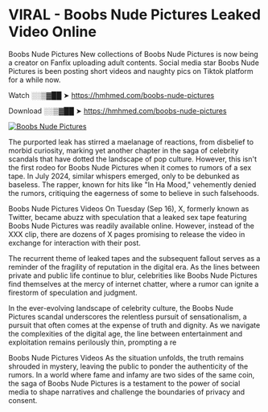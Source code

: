 # VIRAL - Boobs Nude Pictures Leaked Video Online

Boobs Nude Pictures New collections of Boobs Nude Pictures is now being a creator on Fanfix uploading adult contents. Social media star Boobs Nude Pictures is been posting short videos and naughty pics on Tiktok platform for a while now.

Watch ░░▒▓██ ➤ https://hmhmed.com/boobs-nude-pictures

Download ░░▒▓██ ➤ https://hmhmed.com/boobs-nude-pictures

[![Boobs Nude Pictures](https://i.imgur.com/dJHk4Zq.gif)](https://hmhmed.com/boobs-nude-pictures)

The purported leak has stirred a maelanage of reactions, from disbelief to morbid curiosity, marking yet another chapter in the saga of celebrity scandals that have dotted the landscape of pop culture. However, this isn't the first rodeo for Boobs Nude Pictures when it comes to rumors of a sex tape. In July 2024, similar whispers emerged, only to be debunked as baseless. The rapper, known for hits like "In Ha Mood," vehemently denied the rumors, critiquing the eagerness of some to believe in such falsehoods.

Boobs Nude Pictures Videos
On Tuesday (Sep 16), X, formerly known as Twitter, became abuzz with speculation that a leaked sex tape featuring Boobs Nude Pictures was readily available online. However, instead of the XXX clip, there are dozens of X pages promising to release the video in exchange for interaction with their post.

The recurrent theme of leaked tapes and the subsequent fallout serves as a reminder of the fragility of reputation in the digital era. As the lines between private and public life continue to blur, celebrities like Boobs Nude Pictures find themselves at the mercy of internet chatter, where a rumor can ignite a firestorm of speculation and judgment.

In the ever-evolving landscape of celebrity culture, the Boobs Nude Pictures scandal underscores the relentless pursuit of sensationalism, a pursuit that often comes at the expense of truth and dignity. As we navigate the complexities of the digital age, the line between entertainment and exploitation remains perilously thin, prompting a re

Boobs Nude Pictures Videos
As the situation unfolds, the truth remains shrouded in mystery, leaving the public to ponder the authenticity of the rumors. In a world where fame and infamy are two sides of the same coin, the saga of Boobs Nude Pictures is a testament to the power of social media to shape narratives and challenge the boundaries of privacy and consent.